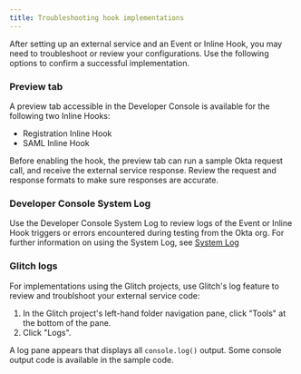 ```yaml
---
title: Troubleshooting hook implementations
---
```


After setting up an external service and an Event or Inline Hook, you may need to troubleshoot or review your configurations. Use the following options to confirm a successful implementation.

### Preview tab ###

A preview tab accessible in the Developer Console is available for the following two Inline Hooks:

* Registration Inline Hook
* SAML Inline  Hook

Before enabling the hook, the preview tab can run a sample Okta request call, and receive the external service response. Review the request and response formats to make sure responses are accurate.

### Developer Console System Log ###

Use the Developer Console System Log to review logs of the Event or Inline Hook triggers or errors encountered during testing from the Okta org. For further information on using the System Log, see [System Log](https://help.okta.com/en/prod/Content/Topics/Reports/Reports_SysLog.htm)

### Glitch logs ###

For implementations using the Glitch projects, use Glitch's log feature to review and troublshoot your external service code:

1. In the Glitch project's left-hand folder navigation pane, click "Tools" at the bottom of the pane.
2. Click "Logs".

A log pane appears that displays all `console.log()` output. Some console output code is available in the sample code.

<NextSectionLink/>